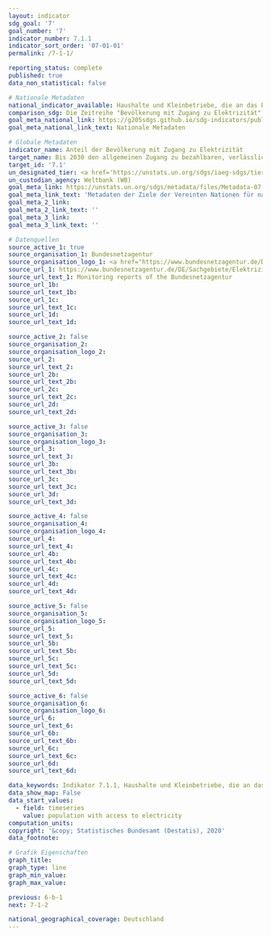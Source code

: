 ```yaml
---
layout: indicator
sdg_goal: '7'
goal_number: '7'
indicator_number: 7.1.1
indicator_sort_order: '07-01-01'
permalink: /7-1-1/

reporting_status: complete
published: true
data_non_statistical: false

# Nationale Metadaten
national_indicator_available: Haushalte und Kleinbetriebe, die an das Elektrizitätsnetzwerk angebunden sind <br> Bevölkerung mit Zugang zu Elektrizität
comparison_sdg: Die Zeitreihe "Bevölkerung mit Zugang zu Elektrizität" entspricht den globalen Metadaten. Die Zeitreihe "Haushalte und Kleinbetriebe, die an das Elektrizitätsnetzwerk angebunden sind" bietet zusätzliche Informationen.
goal_meta_national_link: https://g205sdgs.github.io/sdg-indicators/public/MetaDe/7.1.1.pdf
goal_meta_national_link_text: Nationale Metadaten

# Globale Metadaten
indicator_name: Anteil der Bevölkerung mit Zugang zu Elektrizität
target_name: Bis 2030 den allgemeinen Zugang zu bezahlbaren, verlässlichen und modernen Energiedienstleistungen sichern
target_id: '7.1'
un_designated_tier: <a href='https://unstats.un.org/sdgs/iaeg-sdgs/tier-classification/' title='Klicken Sie hier um weitere Informationen zur UN-Tier-Klassifikation zu erhalten.'>Tier I</a>
un_custodian_agency: Weltbank (WB)
goal_meta_link: https://unstats.un.org/sdgs/metadata/files/Metadata-07-01-01.pdf
goal_meta_link_text: 'Metadaten der Ziele der Vereinten Nationen für nachhaltige Entwicklung'
goal_meta_2_link: 
goal_meta_2_link_text: ''
goal_meta_3_link: 
goal_meta_3_link_text: ''

# Datenquellen
source_active_1: true
source_organisation_1: Bundesnetzagentur
source_organisation_logo_1: <a href="https://www.bundesnetzagentur.de/DE/Home/home_node.html"><img src="https://g205sdgs.github.io/sdg-indicators/public/OrgImgDe/bundesnetzagentur.png" alt="Logo bundesnetzagentur" style="height:60px; width:148px"/></a>
source_url_1: https://www.bundesnetzagentur.de/DE/Sachgebiete/ElektrizitaetundGas/Unternehmen_Institutionen/DatenaustauschundMonitoring/Monitoring/Monitoringberichte/Monitoring_Berichte_node.html
source_url_text_1: Monitoring reports of the Bundesnetzagentur
source_url_1b: 
source_url_text_1b: 
source_url_1c: 
source_url_text_1c: 
source_url_1d: 
source_url_text_1d: 

source_active_2: false
source_organisation_2: 
source_organisation_logo_2: 
source_url_2: 
source_url_text_2: 
source_url_2b: 
source_url_text_2b: 
source_url_2c: 
source_url_text_2c: 
source_url_2d: 
source_url_text_2d: 

source_active_3: false
source_organisation_3: 
source_organisation_logo_3: 
source_url_3: 
source_url_text_3: 
source_url_3b: 
source_url_text_3b: 
source_url_3c: 
source_url_text_3c: 
source_url_3d: 
source_url_text_3d: 

source_active_4: false
source_organisation_4: 
source_organisation_logo_4: 
source_url_4: 
source_url_text_4: 
source_url_4b: 
source_url_text_4b: 
source_url_4c: 
source_url_text_4c: 
source_url_4d: 
source_url_text_4d: 

source_active_5: false
source_organisation_5: 
source_organisation_logo_5: 
source_url_5: 
source_url_text_5: 
source_url_5b: 
source_url_text_5b: 
source_url_5c: 
source_url_text_5c: 
source_url_5d: 
source_url_text_5d: 

source_active_6: false
source_organisation_6: 
source_organisation_logo_6: 
source_url_6: 
source_url_text_6: 
source_url_6b: 
source_url_text_6b: 
source_url_6c: 
source_url_text_6c: 
source_url_6d: 
source_url_text_6d: 

data_keywords: Indikator 7.1.1, Haushalte und Kleinbetriebe, die an das Elektrizitätsnetzwerk angebunden sind, Bevölkerung mit Zugang zu Elektrizität, Weltbank (WB), Bundesnetzagentur
data_show_map: False
data_start_values: 
  - field: timeseries
    value: population with access to electricity
computation_units: 
copyright: '&copy; Statistisches Bundesamt (Destatis), 2020'
data_footnote: 

# Grafik Eigenschaften
graph_title: 
graph_type: line
graph_min_value: 
graph_max_value: 

previous: 6-b-1
next: 7-1-2

national_geographical_coverage: Deutschland
---
```


